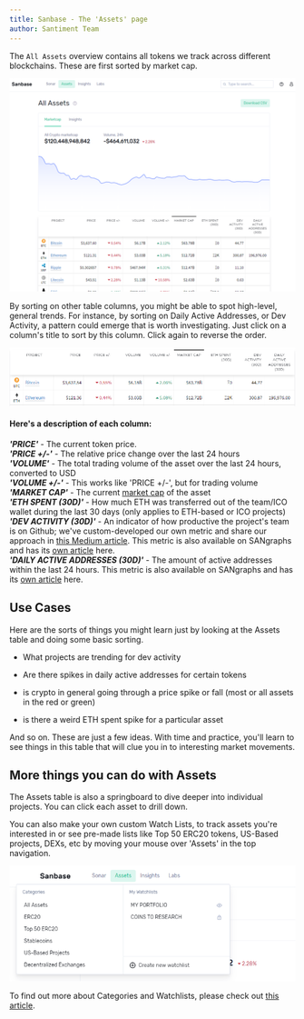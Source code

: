 ```yaml
---
title: Sanbase - The 'Assets' page
author: Santiment Team
---
```


The `All Assets` overview contains all tokens we track across
different blockchains. These are first sorted by market cap.

![](01_all_assets.png)

By sorting on other table columns, you might be able to spot high-level,
general trends. For instance, by sorting on Daily Active Addresses, or
Dev Activity, a pattern could emerge that is worth investigating. Just
click on a column\'s title to sort by this column. Click again to
reverse the order.

![](03_asset_columns.png)

#### Here's a description of each column:

***\'PRICE\'*** - The current token price.\
***\'PRICE +/-\'*** - The relative price change over the last 24 hours\
***\'VOLUME\'*** - The total trading volume of the asset over the last
24 hours, converted to USD\
***\'VOLUME +/-\'*** - This works like \'PRICE +/-\', but for trading
volume\
***\'MARKET CAP\'*** - The current [market
cap](https://en.wikipedia.org/wiki/Market_capitalization) of the asset\
***\'ETH SPENT (30D)\'*** - How much ETH was transferred out of the
team/ICO wallet during the last 30 days (only applies to ETH-based or
ICO projects)\
***\'DEV ACTIVITY (30D)\'*** - An indicator of how productive the
project\'s team is on Github; we\'ve custom-developed our own metric and
share our approach in [this Medium
article](https://medium.com/santiment/tracking-github-activity-of-crypto-projects-introducing-a-better-approach-9fb1af3f1c32).
This metric is also available on SANgraphs and has its [own
article](/intercom-articles/metrics-explained/sangraphs/metric-developer-activity)
here.\
***\'DAILY ACTIVE ADDRESSES (30D)\'*** - The amount of active addresses
within the last 24 hours. This metric is also available on SANgraphs and
has its [own
article](/intercom-articles/metrics-explained/sangraphs/metric-daily-active-addresses)
here.

## Use Cases

Here are the sorts of things you might learn just by looking at the
Assets table and doing some basic sorting.

-   What projects are trending for dev activity

<!-- -->

-   Are there spikes in daily active addresses for certain tokens

<!-- -->

-   is crypto in general going through a price spike or fall (most or
    all assets in the red or green)

<!-- -->

-   is there a weird ETH spent spike for a particular asset

And so on. These are just a few ideas. With time and practice, you'll
learn to see things in this table that will clue you in to interesting
market movements.


## More things you can do with Assets

The Assets table is also a springboard to dive deeper into individual
projects. You can click each asset to drill down.

You can also make your own custom Watch Lists, to track assets you\'re
interested in or see pre-made lists like Top 50 ERC20 tokens, US-Based
projects, DEXs, etc by moving your mouse over \'Assets\' in the top
navigation.

![](02_assets_menu.png)

To find out more about Categories and Watchlists, please check out [this
article](/intercom-articles/getting-started/categories-and-watchlists).
